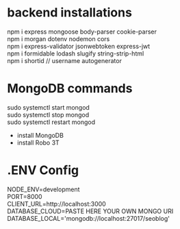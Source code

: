 # backend installations
npm i express mongoose body-parser cookie-parser  
npm i morgan dotenv nodemon cors  
npm i express-validator jsonwebtoken express-jwt  
npm i formidable lodash slugify string-strip-html  
npm i shortid // username autogenerator  

# MongoDB commands
sudo systemctl start mongod  
sudo systemctl stop mongod  
sudo systemctl restart mongod  

- install MongoDB
- install Robo 3T

# .ENV Config
NODE_ENV=development    
PORT=8000  
CLIENT_URL=http://localhost:3000  
DATABASE_CLOUD=PASTE HERE YOUR OWN MONGO URI  
DATABASE_LOCAL='mongodb://localhost:27017/seoblog'  